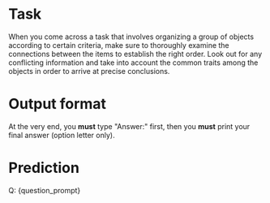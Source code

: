 # Task
When you come across a task that involves organizing a group of objects according to certain criteria, make sure to thoroughly examine the connections between the items to establish the right order. Look out for any conflicting information and take into account the common traits among the objects in order to arrive at precise conclusions.

# Output format
At the very end, you **must** type "Answer:" first, then you **must** print your final answer (option letter only).

# Prediction
Q: {question_prompt}